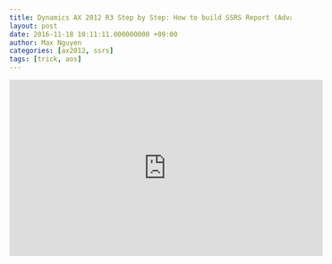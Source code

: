 ```yaml
---
title: Dynamics AX 2012 R3 Step by Step: How to build SSRS Report (Advanced RDP Class) 
layout: post
date: 2016-11-18 10:11:11.000000000 +09:00
author: Max Nguyen
categories: [ax2012, ssrs]
tags: [trick, aos]
---
```


<iframe width="560" height="315" src="https://www.youtube.com/embed/6B5cqeeNvH4" frameborder="0" allowfullscreen></iframe>